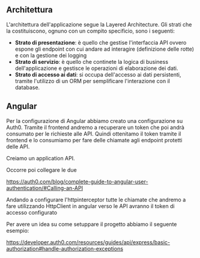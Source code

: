 ## Architettura

L'architettura dell'applicazione segue la Layered Architecture. Gli strati che la costituiscono, ognuno con un compito specificio, sono i seguenti:

* **Strato di presentazione**: è quello che gestise l'interfaccia API ovvero espone gli endpoint con cui andare ad interagire (definizione delle rotte) e con la gestione dei logging
* **Strato di servizio**: è quello che continete la logica di business dell'applicazione e gestisce le operazioni di elaborazione dei dati.
* **Strato di accesso ai dati**: si occupa dell'accesso ai dati persistenti, tramite l'utilizzo di un ORM per semplificare l'interazione con il database.

## Angular

Per la configurazione di Angular abbiamo creato una configurazione su Auth0. Tramite il frontend andremo a recuperare un token che poi andrà consumato per le richieste alle API.
Quindi ottenitamo il token tramite il frontend e lo consumiamo per fare delle chiamate agli endpoint protetti delle API.

Creiamo un application API.

Occorre poi collegare le due

https://auth0.com/blog/complete-guide-to-angular-user-authentication/#Calling-an-API


Andando a configurare l'httpinterceptor tutte le chiamate che andremo a fare utilizzando HttpClient in angular verso le API avranno il token di accesso configurato 


Per avere un idea su come setuppare il progetto abbiamo il seguente esempio:

https://developer.auth0.com/resources/guides/api/express/basic-authorization#handle-authorization-exceptions


